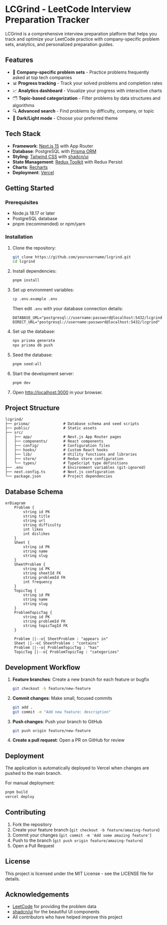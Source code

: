 # LCGrind - LeetCode Interview Preparation Tracker


LCGrind is a comprehensive interview preparation platform that helps you track and optimize your LeetCode practice with company-specific problem sets, analytics, and personalized preparation guides.

## Features

- 🏢 **Company-specific problem sets** - Practice problems frequently asked at top tech companies
- 📊 **Progress tracking** - Track your solved problems and completion rates
- 📈 **Analytics dashboard** - Visualize your progress with interactive charts
- 🗂️ **Topic-based categorization** - Filter problems by data structures and algorithms
- 🔍 **Advanced search** - Find problems by difficulty, company, or topic
- 🌙 **Dark/Light mode** - Choose your preferred theme

## Tech Stack

- **Framework**: [Next.js 15](https://nextjs.org/) with App Router
- **Database**: PostgreSQL with [Prisma ORM](https://www.prisma.io/)
- **Styling**: [Tailwind CSS](https://tailwindcss.com/) with [shadcn/ui](https://ui.shadcn.com/)
- **State Management**: [Redux Toolkit](https://redux-toolkit.js.org/) with Redux Persist
- **Charts**: [Recharts](https://recharts.org/)
- **Deployment**: [Vercel](https://vercel.com/)

## Getting Started

### Prerequisites

- Node.js 18.17 or later
- PostgreSQL database
- pnpm (recommended) or npm/yarn

### Installation

1. Clone the repository:
   ```bash
   git clone https://github.com/yourusername/lcgrind.git
   cd lcgrind
   ```

2. Install dependencies:
   ```bash
   pnpm install
   ```

3. Set up environment variables:
   ```bash
   cp .env.example .env
   ```
   
   Then edit `.env` with your database connection details:
   ```
   DATABASE_URL="postgresql://username:password@localhost:5432/lcgrind"
   DIRECT_URL="postgresql://username:password@localhost:5432/lcgrind"
   ```

4. Set up the database:
   ```bash
   npx prisma generate
   npx prisma db push
   ```

5. Seed the database:
   ```bash
   pnpm seed:all
   ```

6. Start the development server:
   ```bash
   pnpm dev
   ```

7. Open [http://localhost:3000](http://localhost:3000) in your browser.

## Project Structure

```
lcgrind/
├── prisma/               # Database schema and seed scripts
├── public/               # Static assets
├── src/
│   ├── app/              # Next.js App Router pages
│   ├── components/       # React components
│   ├── config/           # Configuration files
│   ├── hooks/            # Custom React hooks
│   ├── lib/              # Utility functions and libraries
│   ├── store/            # Redux store configuration
│   └── types/            # TypeScript type definitions
├── .env                  # Environment variables (git-ignored)
├── next.config.ts        # Next.js configuration
└── package.json          # Project dependencies
```

## Database Schema

```mermaid
erDiagram
    Problem {
        string id PK
        string title
        string url
        string difficulty
        int likes
        int dislikes
    }
    Sheet {
        string id PK
        string name
        string slug
    }
    SheetProblem {
        string id PK
        string sheetId FK
        string problemId FK
        int frequency
    }
    TopicTag {
        string id PK
        string name
        string slug
    }
    ProblemTopicTag {
        string id PK
        string problemId FK
        string topicTagId FK
    }
    
    Problem ||--o{ SheetProblem : "appears in"
    Sheet ||--o{ SheetProblem : "contains"
    Problem ||--o{ ProblemTopicTag : "has"
    TopicTag ||--o{ ProblemTopicTag : "categorizes"
```

## Development Workflow

1. **Feature branches**: Create a new branch for each feature or bugfix
   ```bash
   git checkout -b feature/new-feature
   ```

2. **Commit changes**: Make small, focused commits
   ```bash
   git add .
   git commit -m "Add new feature: description"
   ```

3. **Push changes**: Push your branch to GitHub
   ```bash
   git push origin feature/new-feature
   ```

4. **Create a pull request**: Open a PR on GitHub for review

## Deployment

The application is automatically deployed to Vercel when changes are pushed to the main branch.

For manual deployment:

```bash
pnpm build
vercel deploy
```

## Contributing

1. Fork the repository
2. Create your feature branch (`git checkout -b feature/amazing-feature`)
3. Commit your changes (`git commit -m 'Add some amazing feature'`)
4. Push to the branch (`git push origin feature/amazing-feature`)
5. Open a Pull Request

## License

This project is licensed under the MIT License - see the LICENSE file for details.

## Acknowledgements

- [LeetCode](https://leetcode.com/) for providing the problem data
- [shadcn/ui](https://ui.shadcn.com/) for the beautiful UI components
- All contributors who have helped improve this project
